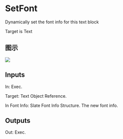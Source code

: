 # SetFont

Dynamically set the font info for this text block

Target is Text

## 图示

![]($-20221218-17545422.png)

## Inputs

In: Exec.

Target: Text Object Reference.

In Font Info: Slate Font Info Structure. The new font info.  

## Outputs

Out: Exec.


